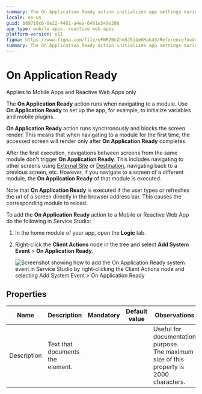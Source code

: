 ```yaml
---
summary: The On Application Ready action initializes app settings during the home module load in Mobile and Reactive Web Apps
locale: en-us
guid: b89718c6-8e22-4481-a4ea-6481e349e206
app_type: mobile apps, reactive web apps
platform-version: o11
figma: https://www.figma.com/file/eFWRZ0nZhm5J5ibmKMak49/Reference?node-id=612:322
summary: The On Application Ready action initializes app settings during the home module load in Mobile and Reactive Web Apps
---
```

# On Application Ready

<div class="info" markdown="1">

Applies to Mobile Apps and Reactive Web Apps only

</div>

The **On Application Ready** action runs when navigating to a module. Use **On Application Ready** to set up the app, for example, to initialize variables and mobile plugins.

**On Application Ready** action runs synchronously and blocks the screen render. This means that when navigating to a module for the first time, the accessed screen will render only after **On Application Ready** completes.

After the first execution, navigations between screens from the same module don't trigger **On Application Ready**. This includes navigating to other screens using 
[External Site](class-external-site.md) or [Destination](class-destination.md), navigating back to a previous screen, etc. However, if you navigate to a screen of a different module, the **On Application Ready** of that module is executed.

Note that **On Application Ready** is executed if the user types or refreshes the url of a screen directly in the browser address bar. This causes the corresponding module to reload.

To add the **On Application Ready** action to a Mobile or Reactive Web App do the following in Service Studio:

1. In the home module of your app, open the **Logic** tab.

1. Right-click the **Client Actions** node in the tree and select **Add System Event** > **On Application Ready**.

    ![Screenshot showing how to add the On Application Ready system event in Service Studio by right-clicking the Client Actions node and selecting Add System Event > On Application Ready](images/ss-add-system-event-reactive.png "Adding On Application Ready System Event in Service Studio")

## Properties

<table markdown="1">
<thead>
<tr>
<th>Name</th>
<th>Description</th>
<th>Mandatory</th>
<th>Default value</th>
<th>Observations</th>
</tr>
</thead>
<tbody>
<tr>
<td title="Description">Description</td>
<td>Text that documents the element.</td>
<td></td>
<td></td>
<td>Useful for documentation purpose.<br/>The maximum size of this property is 2000 characters.</td>
</tr>
</tbody>
</table>

